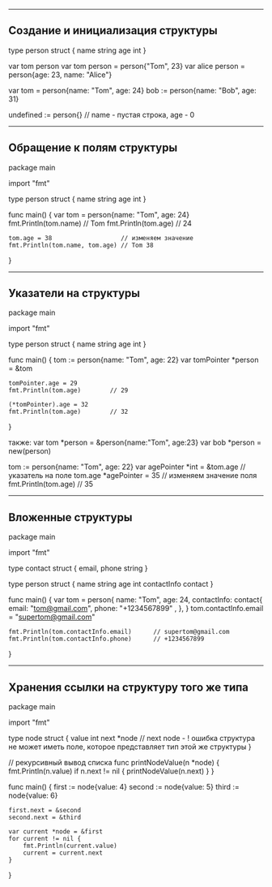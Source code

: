 --------------------------------------------------
Создание и инициализация структуры
--------------------------------------------------
type person struct { name string age int }

var tom person var tom person = person{"Tom", 23} var alice person = person{age: 23, name: "Alice"}

var tom = person{name: "Tom", age: 24} bob := person{name: "Bob", age: 31}

undefined := person{} // name - пустая строка, age - 0

--------------------------------------------------
Обращение к полям структуры
--------------------------------------------------
package main

import "fmt"

type person struct { name string age int }

func main() { var tom = person{name: "Tom", age: 24} fmt.Println(tom.name)       // Tom fmt.Println(tom.age)        //
24

    tom.age = 38                   // изменяем значение
    fmt.Println(tom.name, tom.age) // Tom 38

}

--------------------------------------------------
Указатели на структуры
--------------------------------------------------
package main

import "fmt"

type person struct { name string age int }

func main() { tom := person{name: "Tom", age: 22} var tomPointer *person = &tom

    tomPointer.age = 29
    fmt.Println(tom.age)        // 29

    (*tomPointer).age = 32
    fmt.Println(tom.age)        // 32

}

также:
var tom *person = &person{name:"Tom", age:23} var bob *person = new(person)

tom := person{name: "Tom", age: 22} var agePointer *int = &tom.age // указатель на поле tom.age
*agePointer = 35 // изменяем значение поля fmt.Println(tom.age)            // 35

--------------------------------------------------
Вложенные структуры
--------------------------------------------------
package main

import "fmt"

type contact struct { email, phone string }

type person struct { name string age int contactInfo contact }

func main() { var tom = person{ name: "Tom", age: 24, contactInfo: contact{ email: "tom@gmail.com", phone: "+1234567899"
, }, } tom.contactInfo.email = "supertom@gmail.com"

    fmt.Println(tom.contactInfo.email)      // supertom@gmail.com
    fmt.Println(tom.contactInfo.phone)      // +1234567899

}

--------------------------------------------------
Хранения ссылки на структуру того же типа
--------------------------------------------------
package main

import "fmt"

type node struct { value int next *node // next node - ! ошибка структура не может иметь поле, которое представляет тип
этой же структуры }

// рекурсивный вывод списка func printNodeValue(n *node) { fmt.Println(n.value)
if n.next != nil { printNodeValue(n.next)
} }

func main() { first  := node{value: 4} second := node{value: 5} third  := node{value: 6}

    first.next = &second
    second.next = &third

    var current *node = &first
    for current != nil {
        fmt.Println(current.value)
        current = current.next
    }

}
